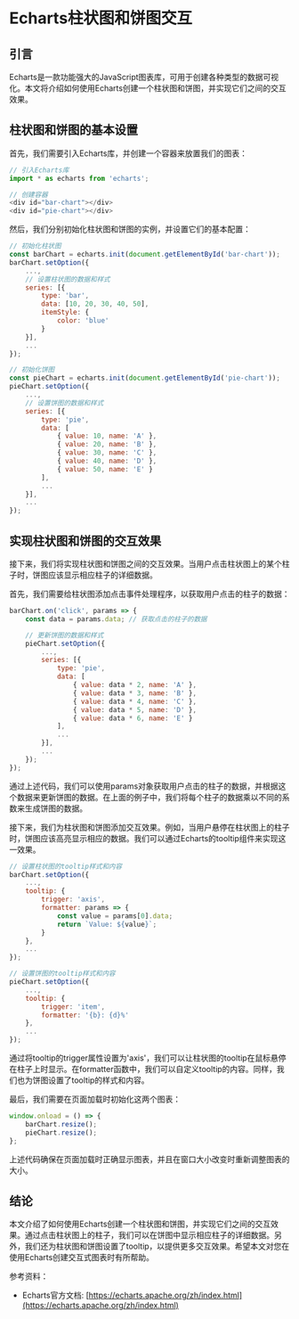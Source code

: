 # Echarts柱状图和饼图交互

## 引言
Echarts是一款功能强大的JavaScript图表库，可用于创建各种类型的数据可视化。本文将介绍如何使用Echarts创建一个柱状图和饼图，并实现它们之间的交互效果。

## 柱状图和饼图的基本设置
首先，我们需要引入Echarts库，并创建一个容器来放置我们的图表：

```javascript
// 引入Echarts库
import * as echarts from 'echarts';

// 创建容器
<div id="bar-chart"></div>
<div id="pie-chart"></div>
```

然后，我们分别初始化柱状图和饼图的实例，并设置它们的基本配置：

```javascript
// 初始化柱状图
const barChart = echarts.init(document.getElementById('bar-chart'));
barChart.setOption({
    ...,
    // 设置柱状图的数据和样式
    series: [{
        type: 'bar',
        data: [10, 20, 30, 40, 50],
        itemStyle: {
            color: 'blue'
        }
    }],
    ...
});

// 初始化饼图
const pieChart = echarts.init(document.getElementById('pie-chart'));
pieChart.setOption({
    ...,
    // 设置饼图的数据和样式
    series: [{
        type: 'pie',
        data: [
            { value: 10, name: 'A' },
            { value: 20, name: 'B' },
            { value: 30, name: 'C' },
            { value: 40, name: 'D' },
            { value: 50, name: 'E' }
        ],
        ...
    }],
    ...
});
```

## 实现柱状图和饼图的交互效果
接下来，我们将实现柱状图和饼图之间的交互效果。当用户点击柱状图上的某个柱子时，饼图应该显示相应柱子的详细数据。

首先，我们需要给柱状图添加点击事件处理程序，以获取用户点击的柱子的数据：

```javascript
barChart.on('click', params => {
    const data = params.data; // 获取点击的柱子的数据

    // 更新饼图的数据和样式
    pieChart.setOption({
        ...,
        series: [{
            type: 'pie',
            data: [
                { value: data * 2, name: 'A' },
                { value: data * 3, name: 'B' },
                { value: data * 4, name: 'C' },
                { value: data * 5, name: 'D' },
                { value: data * 6, name: 'E' }
            ],
            ...
        }],
        ...
    });
});
```

通过上述代码，我们可以使用params对象获取用户点击的柱子的数据，并根据这个数据来更新饼图的数据。在上面的例子中，我们将每个柱子的数据乘以不同的系数来生成饼图的数据。

接下来，我们为柱状图和饼图添加交互效果。例如，当用户悬停在柱状图上的柱子时，饼图应该高亮显示相应的数据。我们可以通过Echarts的tooltip组件来实现这一效果。

```javascript
// 设置柱状图的tooltip样式和内容
barChart.setOption({
    ...,
    tooltip: {
        trigger: 'axis',
        formatter: params => {
            const value = params[0].data;
            return `Value: ${value}`;
        }
    },
    ...
});

// 设置饼图的tooltip样式和内容
pieChart.setOption({
    ...,
    tooltip: {
        trigger: 'item',
        formatter: '{b}: {d}%'
    },
    ...
});
```

通过将tooltip的trigger属性设置为'axis'，我们可以让柱状图的tooltip在鼠标悬停在柱子上时显示。在formatter函数中，我们可以自定义tooltip的内容。同样，我们也为饼图设置了tooltip的样式和内容。

最后，我们需要在页面加载时初始化这两个图表：

```javascript
window.onload = () => {
    barChart.resize();
    pieChart.resize();
};
```

上述代码确保在页面加载时正确显示图表，并且在窗口大小改变时重新调整图表的大小。

## 结论
本文介绍了如何使用Echarts创建一个柱状图和饼图，并实现它们之间的交互效果。通过点击柱状图上的柱子，我们可以在饼图中显示相应柱子的详细数据。另外，我们还为柱状图和饼图设置了tooltip，以提供更多交互效果。希望本文对您在使用Echarts创建交互式图表时有所帮助。

参考资料：
- Echarts官方文档: [https://echarts.apache.org/zh/index.html](https://echarts.apache.org/zh/index.html)